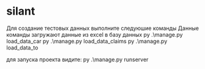 # silant
Для создание тестовых данных выполните следуюшие команды 
Данные команды загружают данные из excel в базу данных
  py .\manage.py load_data_car
  py .\manage.py load_data_claims
  py .\manage.py load_data_to  


для запуска проекта видите:
py .\manage.py runserver
